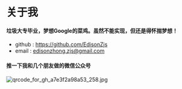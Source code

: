 # 关于我


#### 垃圾大专毕业，梦想Google的菜鸡。虽然不能实现，但还是得怀揣梦想！



- github : https://github.com/EdisonZjs
- email : edisonzhong.zjs@gmail.com





#### 推一下我和几个朋友做的微信公众号

![qrcode_for_gh_a7e3f2a98a53_258.jpg](https://i.loli.net/2020/01/16/qf8cajohZUMdIsY.jpg)